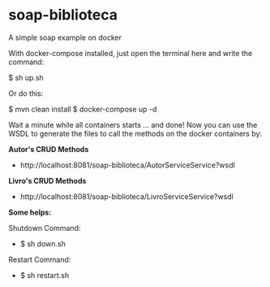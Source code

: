# soap-biblioteca
A simple soap example on docker

With docker-compose installed, just open the terminal here and write the command:

$ sh up.sh

Or do this:

$ mvn clean install
$ docker-compose up -d 

Wait a minute while all containers starts ... and done!
Now you can use the WSDL to generate the files to call the methods on the docker containers by:

<b>Autor's CRUD Methods</b>
- http://localhost:8081/soap-biblioteca/AutorServiceService?wsdl

<b>Livro's CRUD Methods</b>
- http://localhost:8081/soap-biblioteca/LivroServiceService?wsdl

<b>Some helps:</b>

Shutdown Command:
 - $ sh down.sh
 
Restart Command: 
 - $ sh restart.sh

